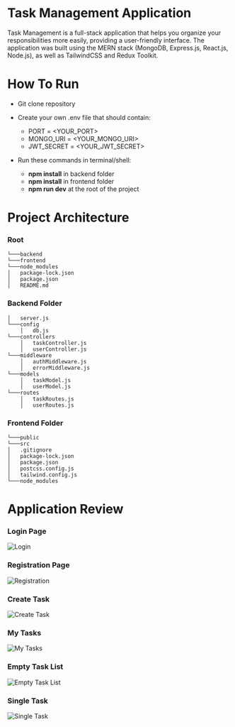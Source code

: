 # Task Management Application
Task Management is a full-stack application that helps you organize your responsibilities more easily, providing a user-friendly interface. The application was built using the MERN stack (MongoDB, Express.js, React.js, Node.js), as well as TailwindCSS and Redux Toolkit. 

# How To Run
- Git clone repository
- Create your own .env file that should contain:
  - PORT = <YOUR_PORT>
  - MONGO_URI = <YOUR_MONGO_URI>
  - JWT_SECRET = <YOUR_JWT_SECRET>
  
- Run these commands in terminal/shell:
  -  <b>npm install</b> in backend folder
  -  <b>npm install</b> in frontend folder
  -  <b>npm run dev</b> at the root of the project 

# Project Architecture

### Root
```   
└───backend
└───frontend
└───node_modules
│   package-lock.json 
│   package.json 
│   README.md
```

### Backend Folder
```
│   server.js    
└───config
    │   db.js
└───controllers
    │   taskController.js
    │   userController.js
└───middleware
    │   authMiddleware.js
    │   errorMiddleware.js
└───models
    │   taskModel.js
    │   userModel.js
└───routes
    │   taskRoutes.js
    │   userRoutes.js
```

### Frontend Folder
```   
└───public
└───src
│   .gitignore 
│   package-lock.json 
│   package.json
│   postcss.config.js
│   tailwind.config.js
└───node_modules
```

# Application Review

### Login Page
![Login](https://user-images.githubusercontent.com/84568841/156879302-a1f3c85c-005b-4af5-907d-33533eb88a3d.png)


### Registration Page
![Registration](https://user-images.githubusercontent.com/84568841/156879304-20742b5a-1d56-4898-9c42-3444709f8f58.png)


### Create Task
![Create Task](https://user-images.githubusercontent.com/84568841/156879305-3620b7f8-ed3c-4a30-b742-95c66fa5604c.png)


### My Tasks
![My Tasks](https://user-images.githubusercontent.com/84568841/157099639-7ec0b2d5-0f10-47e5-a161-a14c19972eb7.png)


### Empty Task List
![Empty Task List](https://user-images.githubusercontent.com/84568841/157098706-2b6a5de8-9813-4a7d-a598-5cb334a34fc6.png)


### Single Task

![Single Task](https://user-images.githubusercontent.com/84568841/156879313-df608b9d-f23a-4126-bedf-73b7a59a0daa.png)



